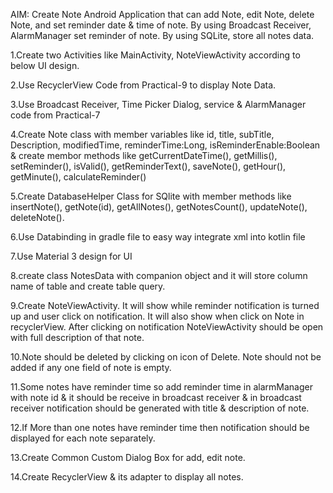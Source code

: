 AIM: Create Note Android Application that can add Note, edit Note, delete Note, and set reminder date & time of note. By using Broadcast Receiver, AlarmManager set reminder of note. By using SQLite, store all notes data.

1.Create two Activities like MainActivity, NoteViewActivity according to below UI design.

2.Use RecyclerView Code from Practical-9 to display Note Data.

3.Use Broadcast Receiver, Time Picker Dialog, service & AlarmManager code from Practical-7

4.Create Note class with member variables like id, title, subTitle, Description, modifiedTime, reminderTime:Long, isReminderEnable:Boolean & create membor methods like getCurrentDateTime(), getMillis(), setReminder(), isValid(), getReminderText(), saveNote(), getHour(), getMinute(), calculateReminder() 

5.Create DatabaseHelper Class for SQlite with member methods like insertNote(), getNote(id), getAllNotes(), getNotesCount(), updateNote(), deleteNote().

6.Use Databinding in gradle file to easy way integrate xml into kotlin file

7.Use Material 3 design for UI

8.create class NotesData with companion object and it will store column name of table and create table query.

9.Create NoteViewActivity. It will show while reminder notification is turned up and user click on notification. It will also show when click on Note in recyclerView. After clicking on notification NoteViewActivity should be open with full description of that note. 

10.Note should be deleted by clicking on icon of Delete. Note should not be added if any one field of note is empty.

11.Some notes have reminder time so add reminder time in alarmManager with note id & it should be receive in broadcast receiver & in broadcast receiver notification should be generated with title & description of note.

12.If More than one notes have reminder time then notification should be displayed for each note separately.

13.Create Common Custom Dialog Box for add, edit note.

14.Create RecyclerView & its adapter to display all notes.
